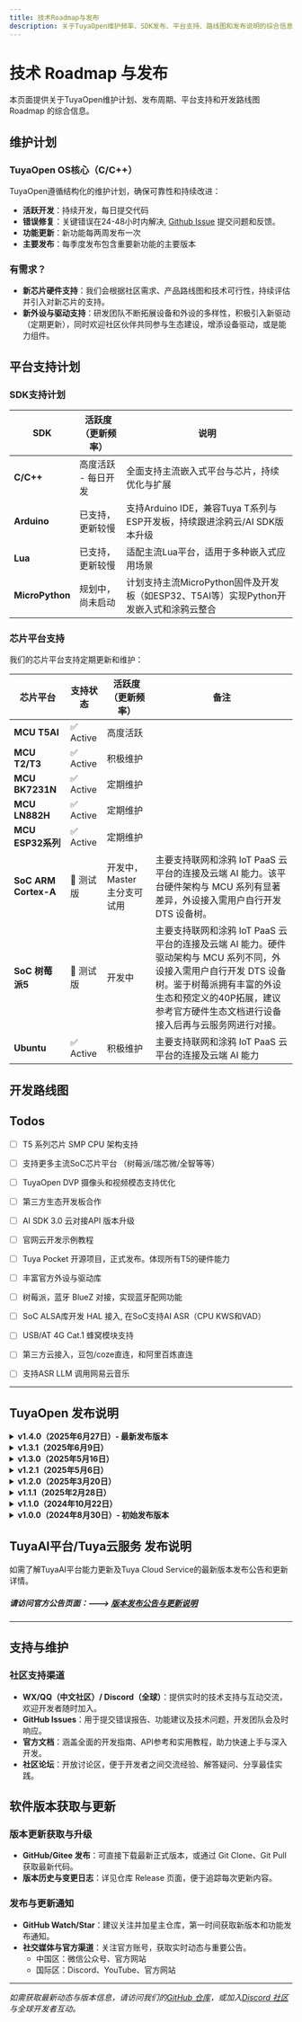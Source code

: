 ```yaml
---
title: 技术Roadmap与发布
description: 关于TuyaOpen维护频率、SDK发布、平台支持、路线图和发布说明的综合信息
---
```


# 技术 Roadmap 与发布

本页面提供关于TuyaOpen维护计划、发布周期、平台支持和开发路线图 Roadmap 的综合信息。

## 维护计划

### TuyaOpen OS核心（C/C++）

TuyaOpen遵循结构化的维护计划，确保可靠性和持续改进：

- **活跃开发**：持续开发，每日提交代码
- **错误修复**：关键错误在24-48小时内解决, [Github Issue](https://github.com/tuya/TuyaOpen/issues) 提交问题和反馈。
- **功能更新**：新功能每两周发布一次
- **主要发布**：每季度发布包含重要新功能的主要版本
### 有需求？
- **新芯片硬件支持**：我们会根据社区需求、产品路线图和技术可行性，持续评估并引入对新芯片的支持。
- **新外设与驱动支持**：研发团队不断拓展设备和外设的多样性，积极引入新驱动（定期更新），同时欢迎社区伙伴共同参与生态建设，增添设备驱动，或是能力组件。


## 平台支持计划

### SDK支持计划

| SDK             | 活跃度（更新频率）     | 说明 |
|-----------------|------------------------|------|
| **C/C++**       | 高度活跃 - 每日开发     | 全面支持主流嵌入式平台与芯片，持续优化与扩展 |
| **Arduino**     | 已支持，更新较慢        | 支持Arduino IDE，兼容Tuya T系列与ESP开发板，持续跟进涂鸦云/AI SDK版本升级 |
| **Lua**         | 已支持，更新较慢        | 适配主流Lua平台，适用于多种嵌入式应用场景 |
| **MicroPython** | 规划中，尚未启动        | 计划支持主流MicroPython固件及开发板（如ESP32、T5AI等）实现Python开发嵌入式和涂鸦云整合 |

### 芯片平台支持

我们的芯片平台支持定期更新和维护：

| 芯片平台         | 支持状态   | 活跃度（更新频率）     | 备注 |
|------------------|------------|------------------------|-------|
| **MCU T5AI**         | ✅ Active    | 高度活跃               | |
| **MCU T2/T3**        | ✅ Active    | 积极维护               | |
| **MCU BK7231N**      | ✅ Active    | 定期维护               | |
| **MCU LN882H**       | ✅ Active    | 定期维护               | |
| **MCU ESP32系列**    | ✅ Active    | 定期维护               | |
| **SoC ARM Cortex-A** | 🚧 测试版  | 开发中，Master 主分支可试用 | 主要支持联网和涂鸦 IoT PaaS 云平台的连接及云端 AI 能力。该平台硬件架构与 MCU 系列有显著差异，外设接入需用户自行开发 DTS 设备树。|
| **SoC 树莓派5**      | 🚧 测试版  | 开发中 | 主要支持联网和涂鸦 IoT PaaS 云平台的连接及云端 AI 能力。硬件驱动架构与 MCU 系列不同，外设接入需用户自行开发 DTS 设备树。鉴于树莓派拥有丰富的外设生态和预定义的40P拓展，建议参考官方硬件生态文档进行设备接入后再与云服务网进行对接。|
| **Ubuntu**    | ✅ Active    | 积极维护               | 主要支持联网和涂鸦 IoT PaaS 云平台的连接及云端 AI 能力|


## 开发路线图
## Todos
- [ ] T5 系列芯片 SMP CPU 架构支持 
- [ ] 支持更多主流SoC芯片平台 （树莓派/瑞芯微/全智等等）
- [ ] TuyaOpen DVP 摄像头和视频模态支持优化
- [ ] 第三方生态开发板合作
- [ ] AI SDK 3.0 云对接API 版本升级
- [ ] 官网云开发示例教程
- [ ] Tuya Pocket 开源项目，正式发布。体现所有T5的硬件能力
- [ ] 丰富官方外设与驱动库
- [ ] 树莓派，蓝牙 BlueZ 对接，实现蓝牙配网功能
- [ ] SoC ALSA库开发 HAL 接入, 在SoC支持AI ASR（CPU KWS和VAD）
- [ ] USB/AT 4G Cat.1 蜂窝模块支持
- [ ] 第三方云接入，豆包/coze直连，和阿里百炼直连
- [ ] 支持ASR LLM 调用网易云音乐


---

## TuyaOpen 发布说明

<details>
<summary><strong>v1.4.0（2025年6月27日）- 最新发布版本</strong></summary>

**构建系统与跨平台支持：**
- 实现基于Python的构建系统架构，增强跨平台兼容性
- 扩展T5AI和ESP32芯片系列在Linux、Windows和macOS平台的支持
- 引入全面的构建自动化和依赖管理

**显示与图形引擎：**
- 升级LVGL图形库至9.1.0版本，解决GIF播放性能问题
- 实现屏幕旋转功能，支持硬件加速
- 增强显示驱动架构，支持QSPI和MCU8080接口
- 集成三款新显示驱动：SPI ST7305、QSPI ST7735S和MCU8080_ST7796
- 优化单色显示驱动兼容性，适用于嵌入式应用

**硬件集成与驱动：**
- 优化IO扩展芯片XL9555驱动性能和可靠性
- 增强DNESP32-BOX ES8311和NS4168开发板的硬件兼容性
- 解决ESP32平台编译警告，提升代码质量

**AI应用与用户界面：**
- 发布双眼屏情绪机器人应用，具备先进AI功能
- 增强chat_bot用户界面，优化情感显示和交互模式

**技术改进：**
- 重构编译系统架构，提升可维护性
- 实现全面的错误处理和日志记录机制
- 增强内存管理和资源优化

</details>

<details>
<summary><strong>v1.3.1（2025年6月9日）</strong></summary>

**AI应用与机器人技术：**
- 集成Otto机器人AI应用，具备先进运动控制算法
- 增强AI语音交互，改进中断处理和响应准确性

**开发工具与环境：**
- 实现TuyaOpen和平台诊断的综合日志系统
- 引入T5AI/ESP32开发板专用产品ID（PID）
- 发布基于Docker的构建环境，确保一致的开发工作流程
- 添加授权码烧录功能，实现安全设备配置

**硬件集成与性能：**
- 集成LED外设驱动组件，具备先进控制功能
- 优化示例项目编译方法，提升构建效率
- 增强ESP32 AI/IoT构建系统兼容性和稳定性
- 改进ESP32/T5AI显示渲染性能和视觉质量
- 微调ESP32-S3开发板的音频处理算法

**系统架构：**
- 简化构建流程，增强依赖管理
- 改进错误报告和调试功能
- 增强跨平台兼容性和可移植性

</details>

<details>
<summary><strong>v1.3.0（2025年5月16日）</strong></summary>

**AI平台与多模态功能：**
- 集成Tuya.AI 2.0平台，增强语音和视频交互的多模态处理能力
- 实现ESP32S3与Tuya.AI云服务的集成，提供先进AI功能
- 优化交互响应时间和处理效率

**硬件平台支持：**
- 扩展T5AI开发板支持：T5AI_Board、T5AI_EVB和T5AI_MOJI
- 集成四款ESP32S3开发板：ESP32面包板、正点原子ESP32S3_BOX、waveshare esp32 1.8 AMOLED、星智cube 0.96 OLED
- 增强硬件抽象层，提升设备兼容性

**应用集成与用户体验：**
- 解决ESP32 Tuya云IoT应用与AI应用的兼容性问题
- 增强your_chat_bot语音交互体验，提升响应准确性和延迟
- 升级your_chat_bot用户界面，支持表情显示和增强视觉反馈
- 实现关键词唤醒和中断处理，支持自然对话流程

**系统架构：**
- 改进应用隔离和资源管理
- 增强跨平台兼容性和可移植性
- 优化内存使用和性能指标

</details>

<details>
<summary><strong>v1.2.1（2025年5月6日）</strong></summary>

**平台集成：**
- 实现全面的ESP32S3平台支持，优化性能表现
- 增强硬件抽象层，提升设备兼容性

**AI应用优化：**
- 针对T5AI平台架构优化your_chat_bot应用
- 改进AI处理效率和响应准确性

**系统改进：**
- 增强跨平台兼容性和稳定性
- 改进资源管理和内存优化

</details>

<details>
<summary><strong>v1.2.0（2025年3月20日）</strong></summary>

**AI平台集成：**
- 集成Tuya.AI支持，为your_chat_bot AI应用提供支持
- 实现先进的自然语言处理功能

**图形与显示框架：**
- 为T5AI平台集成LVGL图形库演示
- 增强视觉渲染功能和用户界面组件

**开发框架：**
- 改进应用开发工具和API
- 增强调试和分析功能

</details>

<details>
<summary><strong>v1.1.1（2025年2月28日）</strong></summary>

**音频与多媒体支持：**
- 为T5AI_Board实现全面的音频采集和播放功能
- 集成先进的音频处理算法和编解码器支持

**显示与触摸界面：**
- 添加SPI-TFT屏幕驱动支持：ILI9341、ST7789和GC9A01
- 集成IIC触摸芯片驱动：GT911和CST816X，增强用户交互体验

**硬件集成：**
- 实现旋钮驱动组件，具备先进控制功能
- 为T3平台集成LVGL组件和示例
- 扩展BK7231N和LN882H芯片架构支持

**开发工具与安全：**
- 更新TOS烧录工具，支持ESP32系列芯片烧录功能
- 升级编译工具Ninja，提升构建性能
- 添加HTTPS客户端示例，支持安全通信协议

</details>

<details>
<summary><strong>v1.1.0（2024年10月22日）</strong></summary>

**平台支持与集成：**
- 实现全面的T5平台支持，优化性能表现
- 扩展ESP32/ESP32C3平台兼容性和功能集
- 集成PlatformIO开发环境，提升开发者体验

**安全与通信：**
- 升级TOS工具，增强安全功能和性能改进
- 更新TLS组件以支持mbedTLS v3.5，提升加密安全性

**开发框架：**
- 增强构建系统架构和依赖管理
- 改进跨平台兼容性和可移植性

</details>

<details>
<summary><strong>v1.0.0（2024年8月30日）- 初始发布版本</strong></summary>

**核心平台架构：**
- 实现基于TOS命令的编译系统，简化开发工作流程
- 建立T2/T3/Ubuntu平台支持，提供全面的硬件抽象

**开发框架：**
- 引入示例项目的独立编译方法
- 实现模块化架构，增强代码组织和可维护性

**连接性与云集成：**
- 集成全面的连接支持：Wi-Fi、蓝牙和有线连接模式
- 实现Tuya云集成，支持IoT设备管理和数据同步
- 添加板载许可证读取功能，实现安全设备认证

**系统基础：**
- 建立核心系统架构和API框架
- 实现全面的错误处理和日志记录机制

</details>


## TuyaAI平台/Tuya云服务 发布说明
如需了解TuyaAI平台能力更新及Tuya Cloud Service的最新版本发布公告和更新详情。  
##### 请访问官方公告页面：---> [版本发布公告与更新说明](https://developer.tuya.com/cn/docs/iot/announcement-update?id=Ka5o4ytv9ihvq)

---

## 支持与维护

### 社区支持渠道

- **WX/QQ（中文社区）/ Discord（全球）**：提供实时的技术支持与互动交流，欢迎开发者随时加入。
- **GitHub Issues**：用于提交错误报告、功能建议及技术问题，开发团队会及时响应。
- **官方文档**：涵盖全面的开发指南、API参考和实用教程，助力快速上手与深入开发。
- **社区论坛**：开放讨论区，便于开发者之间交流经验、解答疑问、分享最佳实践。

## 软件版本获取与更新

### 版本更新获取与升级

- **GitHub/Gitee 发布**：可直接下载最新正式版本，或通过 Git Clone、Git Pull 获取最新代码。
- **版本历史与变更日志**：详见仓库 Release 页面，便于追踪每次更新内容。

### 发布与更新通知

- **GitHub Watch/Star**：建议关注并加星主仓库，第一时间获取新版本和功能发布通知。
- **社交媒体与官方渠道**：关注官方账号，获取实时动态与重要公告。
    - 中国区：微信公众号、官方网站
    - 国际区：Discord、YouTube、官方网站

---

*如需获取最新动态与版本信息，请访问我们的[GitHub 仓库](https://github.com/tuya/TuyaOpen)，或加入[Discord 社区](https://discord.gg/cbGrBjx7)与全球开发者互动。*
